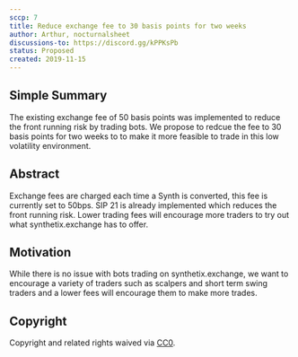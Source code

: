 ```yaml
---
sccp: 7
title: Reduce exchange fee to 30 basis points for two weeks
author: Arthur, nocturnalsheet 
discussions-to: https://discord.gg/kPPKsPb
status: Proposed
created: 2019-11-15
---
```


## Simple Summary
<!--"If you can't explain it simply, you don't understand it well enough." Provide a simplified and layman-accessible explanation of the SCCP.-->
The existing exchange fee of 50 basis points was implemented to reduce the front running risk by trading bots. We propose to redcue the fee to 30 basis points for two weeks to to make it more feasible to trade in this low volatility environment.

## Abstract
<!--A short (~200 word) description of the variable change proposed.-->
Exchange fees are charged each time a Synth is converted, this fee is currently set to 50bps. SIP 21 is already implemented which reduces the front running risk. Lower trading fees will encourage more traders to try out what synthetix.exchange has to offer. 

## Motivation
<!--The motivation is critical for SCCPs that want to update variables within Synthetix. It should clearly explain why the existing variable is not incentive aligned. SCCP submissions without sufficient motivation may be rejected outright.-->
While there is no issue with bots trading on synthetix.exchange, we want to encourage a variety of traders such as scalpers and short term swing traders and a lower fees will encourage them to make more trades.

## Copyright
Copyright and related rights waived via [CC0](https://creativecommons.org/publicdomain/zero/1.0/).
